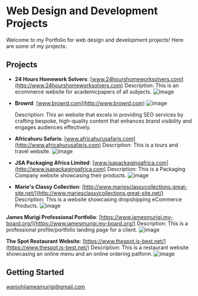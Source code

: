 # Web Design and Development Projects

Welcome to my Portfolio for web design and development projects! Here are some of my projects:

## Projects

- **24 Hours Homework Solvers**: [www.24hourshomeworksolvers.com](http://www.24hourshomeworksolvers.com)
  Description: This is an ecommerce website for academicpapers of all subjects.
 ![image](https://github.com/Zanzz254/WEB-DESIGN-AND-DEVELOPMENT/assets/174908885/ff045f43-716f-4778-bee0-ea91a7f5784f)


- **Browrd**: [www.browrd.com](http://www.browrd.com)
![image](https://github.com/Zanzz254/WEB-DESIGN-AND-DEVELOPMENT/assets/174908885/ade28199-1ee8-4844-8ade-a20e14d503b5)

  Description: This an website that excels in providing SEO services by crafting bespoke, high-quality content that enhances brand visibility and engages audiences effectively.
- **Africahuru Safaris**: [www.africahurusafaris.com](http://www.africahurusafaris.com)
  Description: This is a tours and travel website.
 ![image](https://github.com/user-attachments/assets/64a3d08a-4ce3-4100-b883-d2f41ff9eb08)


- **JSA Packaging Africa Limited**: [www.jsapackagingafrica.com](http://www.jsapackagingafrica.com)
  Description: This is a Packaging Company website showcasing their products.
![image](https://github.com/user-attachments/assets/e24fa8d4-36e0-4c00-9b2a-e88c787bab65)



- **Marie's Classy Collection**: [http://www.mariesclassycollections.great-site.net/](http://www.mariesclassycollections.great-site.net/)
  Description: This is a website showcasing dropshipping eCommerce Products.
![image](https://github.com/user-attachments/assets/8624b246-0114-45f7-bca8-43b034b11472)

**James Murigi Professional Portfolio**: [https://www.jamesmurigi.my-board.org/](https://www.jamesmurigi.my-board.org/)
  Description: This is a professional profile/portfolio landing page for a client.
![image](https://github.com/user-attachments/assets/84837f5c-bd5b-4e0b-822e-97e80c9eb452)

**The Spot Restaurant Website**: [https://www.thespot.is-best.net/](https://www.thespot.is-best.net/)
  Description: This is a restaurant website showcasing an online menu and an online ordering patform. 
  ![image](https://github.com/user-attachments/assets/319b653f-178a-4a74-baa0-b93c435e1dc0)





## Getting Started
wanjohijamesmurigi@gmail.com
